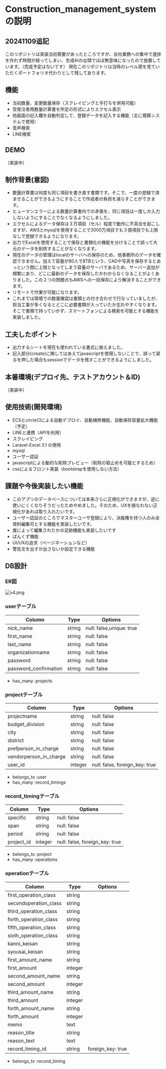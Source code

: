 # Construction_management_system の説明

## 20241109追記

このリポジトリは実装当初需要があったところですが、会社業務への集中で進捗を作れず時間が経ってしまい、生成AIの台頭でほぼ無意味になったので放置しています。（完成予定はないです）
現在このリポジトリは当時のレベル感を見ていただくポートフォリオ代わりとして残してあります。

## 機能

- 当初数量、変更数量保存（スクレイピングと手打ちを併用可能）
- 受発注者用数量計算書を所定の形式によりエクセル表示
- 他画面の記入欄を自動判定して、登録データを記入する機能（主に積算システムで使用）
- 音声検索
- LINE検索


## DEMO
（実装中）


## 制作背景(意図)
- 数量計算書は何度も同じ項目を書き直す書類です。そこで、一度の登録で済ませることができるようにすることで作成者の負担を減らすことができます。
- ヒューマンエラーによる数量計算書内での矛盾を、同じ項目は一度しか入力しないようにすることでなくなるようにしました。
- エクセルによるデータ保存は３万項目（セル）程度で動作に不具合を起こしますが、AWSとmysqlを使用することで3000万項目でも３億項目でも上限なしで登録できるようになります。
- 出力でExcelを使用することで保存と書類化の機能を分けることで誤って大元のデータを削除することがなくなります。
- 現在のデータの管理はlocalのサーバへの保存のため、他事務所のデータを確認できません。加えて容量が80人で8TBという、CADや写真を保存するとあっという間に上限となってしまう容量のサーバであるため、サーバー追加が頻繁にあり、どこに最新のデータを保存したかわからなくなることがよくありました。この２つの問題点もAWSへの一括保存により解決することができます。
- リモートで作業が可能になります。
- これまでは現場での数量確認は書類との付き合わせで行なっていましたが、担当工事が多くなるとどこに必要書類が入っていたか忘れやすくなります。そこで書類で持っていかず、スマートフォンによる検索を可能とする機能を実装しました。


## 工夫したポイント
- 出力するシートを現在も使われている書式に揃えました。
- 記入部分(create)に関してはあえてjavascriptを使用しないことで、誤って戻るを押した場合もsessionでデータを残すことができるようにしました。


## 本番環境(デプロイ先、テストアカウント＆ID)
（実装中）


## 使用技術(開発環境)
- ECSとcircleCIによる自動デプロイ、自動補修機能、自動保存容量拡大機能（予定）
- LINEと連携（APIを利用）
- スクレイピング
- Laravel-Excel 3.1 の使用
- mysql
- ユーザー認証
- javascriptによる動的な削除プレビュー（削除の取止めを可能とするため）
- cssによるフロント実装（bootstrapを使用しない方法）


## 課題や今後実装したい機能
- このアプリのデータベースについては本来さらに正規化ができますが、逆に使いにくくなりそうだったためやめました。そのため、UXを損なわない正規化があれば取り入れたいです。
- ユーザー認証のところでマスターユーザ登録により、決裁権を持つ人のみ全資料編集可とする機能を実装したいです。
- 誰によって編集されたかの足跡機能も実装したいです
- ぱんくず機能
- UI/UXの追求（ページネーションなど）
- 警告文を出すか出さないか設定できる機能


## DB設計


### ER図
![v4.png](https://qiita-image-store.s3.ap-northeast-1.amazonaws.com/0/555157/90789d7a-c937-b450-b4f6-1541f2939860.png)


### userテーブル

|Column|Type|Options|
|------|----|-------|
|nick_name|string|null: false,unique: true|
|first_name|string|null: false|
|last_name|string|null: false|
|organizationname|string|null: false|
|password|string|null: false|
|password_confirmation|string|null: false|

- has_many :projects


### projectテーブル

|Column|Type|Options|
|------|----|-------|
|projectname|string|null: false|
|budget_division|string|null: false|
|city|string|null: false|
|district|string|null: false|
|prefperson_in_charge|string|null: false|
|vendorperson_in_charge|string|null: false|
|user_id|integer|null: false, foreign_key: true|

- belongs_to :user
- has_many :record_timings


### record_timingテーブル

|Column|Type|Options|
|------|----|-------|
|specific|string|null: false|
|span|string|null: false|
|period|string|null: false|
|project_id|integer|null: false, foreign_key: true|

- belongs_to :project
- has_many :operations


### operationテーブル

|Column|Type|Options|
|------|----|-------|
|first_operation_class|string||
|secondoperation_class|string||
|third_operation_class|string||
|forth_operation_class|string||
|fifth_operation_class|string||
|sixth_operation_class|string||
|kanni_keisan|string||
|syousai_keisan|string||
|first_amount_name|string||
|first_amount|integer||
|second_amount_name|string||
|second_amount|integer||
|third_amount_name|string||
|third_amount|integer||
|forth_amount_name|string||
|forth_amount|integer||
|memo|text||
|reason_title|string||
|reason_text|text||
|record_timing_id|string|foreign_key: true|

- belongs_to :record_timing

